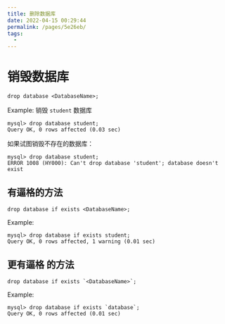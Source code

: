 ```yaml
---
title: 删除数据库
date: 2022-04-15 00:29:44
permalink: /pages/5e26eb/
tags:
  - 
---
```

# 销毁数据库

```mysql
drop database <DatabaseName>;
```



Example: 销毁 `student` 数据库

```mysql
mysql> drop database student;
Query OK, 0 rows affected (0.03 sec)
```



如果试图销毁不存在的数据库：

```mysql
mysql> drop database student;
ERROR 1008 (HY000): Can't drop database 'student'; database doesn't exist
```



## 有逼格的方法

```mysql
drop database if exists <DatabaseName>;
```

Example:

```mysql
mysql> drop database if exists student;
Query OK, 0 rows affected, 1 warning (0.01 sec)
```



## 更有逼格 的方法

```mysql
drop database if exists `<DatabaseName>`;
```

Example:

```mysql
mysql> drop database if exists `database`;
Query OK, 0 rows affected (0.01 sec)
```

